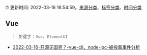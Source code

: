 :alarm_clock: 更新时间: 2022-03-16 16:54:59。[来源分类](../README.md)、[标签分类](../TAGS.md)、[时间分类](../TIMELINE.md)

## Vue


> 关键字：`Vue`、`ElementUI`



- [2022-03-16-开源无国界？-vue-cli、node-ipc-被投毒事件分析](https://www.v2ex.com/t/840868) 